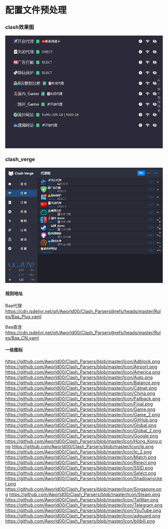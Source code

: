 # 配置文件预处理

### clash效果图
![](https://github.com/Aworld00/Clash_Parsers/blob/master/Image/clash_rendering.png)
### clash_verge
![](https://github.com/Aworld00/Clash_Parsers/blob/master/Image/clash_verge_rendering.png)
#### 规则地址
Baa代理
https://cdn.jsdelivr.net/gh/Aworld00/Clash_Parsers@refs/heads/master/Rules/Baa_Plus.yaml

Baa直连
https://cdn.jsdelivr.net/gh/Aworld00/Clash_Parsers@refs/heads/master/Rules/Baa_CN.yaml
#### 一些图标
https://github.com/Aworld00/Clash_Parsers/blob/master/Icon/Adblock.png
https://github.com/Aworld00/Clash_Parsers/blob/master/Icon/Airport.png
https://github.com/Aworld00/Clash_Parsers/blob/master/Icon/America.png
https://github.com/Aworld00/Clash_Parsers/blob/master/Icon/Auto.png
https://github.com/Aworld00/Clash_Parsers/blob/master/Icon/Balance.png
https://github.com/Aworld00/Clash_Parsers/blob/master/Icon/Catnet.png
https://github.com/Aworld00/Clash_Parsers/blob/master/Icon/China.png
https://github.com/Aworld00/Clash_Parsers/blob/master/Icon/Fallback.png
https://github.com/Aworld00/Clash_Parsers/blob/master/Icon/Final.png
https://github.com/Aworld00/Clash_Parsers/blob/master/Icon/Game.png
https://github.com/Aworld00/Clash_Parsers/blob/master/Icon/Game_2.png
https://github.com/Aworld00/Clash_Parsers/blob/master/Icon/GitHub.png
https://github.com/Aworld00/Clash_Parsers/blob/master/Icon/Global.png
https://github.com/Aworld00/Clash_Parsers/blob/master/Icon/Global_2.png
https://github.com/Aworld00/Clash_Parsers/blob/master/Icon/Google.png
https://github.com/Aworld00/Clash_Parsers/blob/master/Icon/Hong_Kong.png
https://github.com/Aworld00/Clash_Parsers/blob/master/Icon/Ip.png
https://github.com/Aworld00/Clash_Parsers/blob/master/Icon/Ip_2.png
https://github.com/Aworld00/Clash_Parsers/blob/master/Icon/Match.png
https://github.com/Aworld00/Clash_Parsers/blob/master/Icon/Reject.png
https://github.com/Aworld00/Clash_Parsers/blob/master/Icon/SSID.png
https://github.com/Aworld00/Clash_Parsers/blob/master/Icon/Select.png
https://github.com/Aworld00/Clash_Parsers/blob/master/Icon/Shadowrocket.png
https://github.com/Aworld00/Clash_Parsers/blob/master/Icon/Singapore.png
https://github.com/Aworld00/Clash_Parsers/blob/master/Icon/Steam.png
https://github.com/Aworld00/Clash_Parsers/blob/master/Icon/TaiWan.png
https://github.com/Aworld00/Clash_Parsers/blob/master/Icon/Telegram.png
https://github.com/Aworld00/Clash_Parsers/blob/master/Icon/YouTube.png
https://github.com/Aworld00/Clash_Parsers/blob/master/Icon/adguard.png
https://github.com/Aworld00/Clash_Parsers/blob/master/Icon/bilibili.png
